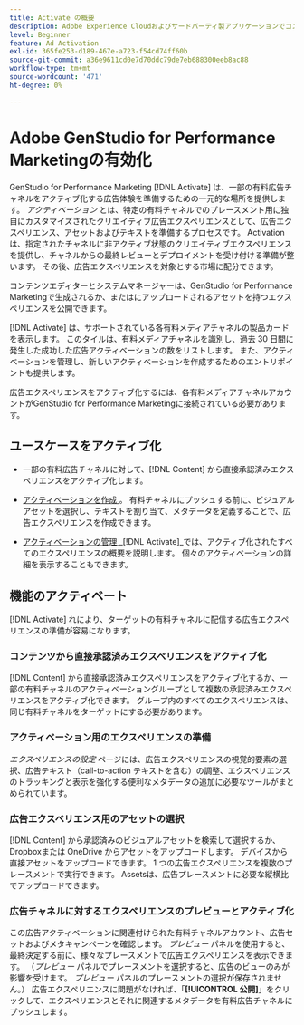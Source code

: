 ```yaml
---
title: Activate の概要
description: Adobe Experience Cloudおよびサードパーティ製アプリケーションでコンテンツをアクティブ化する方法について説明します。
level: Beginner
feature: Ad Activation
exl-id: 365fe253-d189-467e-a723-f54cd74ff60b
source-git-commit: a36e9611cd0e7d70ddc79de7eb688300eeb8ac88
workflow-type: tm+mt
source-wordcount: '471'
ht-degree: 0%

---
```


# Adobe GenStudio for Performance Marketingの有効化

GenStudio for Performance Marketing [!DNL Activate] は、一部の有料広告チャネルをアクティブ化する広告体験を準備するための一元的な場所を提供します。 _アクティベーション_ とは、特定の有料チャネルでのプレースメント用に独自にカスタマイズされたクリエイティブ広告エクスペリエンスとして、広告エクスペリエンス、アセットおよびテキストを準備するプロセスです。 Activation は、指定されたチャネルに非アクティブ状態のクリエイティブエクスペリエンスを提供し、チャネルからの最終レビューとデプロイメントを受け付ける準備が整います。 その後、広告エクスペリエンスを対象とする市場に配分できます。

コンテンツエディターとシステムマネージャーは、GenStudio for Performance Marketingで生成されるか、またはにアップロードされるアセットを持つエクスペリエンスを公開できます。

[!DNL Activate] は、サポートされている各有料メディアチャネルの製品カードを表示します。 このタイルは、有料メディアチャネルを識別し、過去 30 日間に発生した成功した広告アクティベーションの数をリストします。 また、アクティベーションを管理し、新しいアクティベーションを作成するためのエントリポイントも提供します。

広告エクスペリエンスをアクティブ化するには、各有料メディアチャネルアカウントがGenStudio for Performance Marketingに接続されている必要があります。

## ユースケースをアクティブ化

* 一部の有料広告チャネルに対して、[!DNL Content] から直接承認済みエクスペリエンスをアクティブ化します。

* [ アクティベーションを作成 ](create-activation.md)。 有料チャネルにプッシュする前に、ビジュアルアセットを選択し、テキストを割り当て、メタデータを定義することで、広告エクスペリエンスを作成できます。

* [ アクティベーションの管理 ](manage-activations.md) _[!DNL Activate]_では、アクティブ化されたすべてのエクスペリエンスの概要を説明します。 個々のアクティベーションの詳細を表示することもできます。

## 機能のアクティベート

[!DNL Activate] れにより、ターゲットの有料チャネルに配信する広告エクスペリエンスの準備が容易になります。

### コンテンツから直接承認済みエクスペリエンスをアクティブ化

[!DNL Content] から直接承認済みエクスペリエンスをアクティブ化するか、一部の有料チャネルのアクティベーショングループとして複数の承認済みエクスペリエンスをアクティブ化できます。 グループ内のすべてのエクスペリエンスは、同じ有料チャネルをターゲットにする必要があります。

### アクティベーション用のエクスペリエンスの準備

_エクスペリエンスの設定_ ページには、広告エクスペリエンスの視覚的要素の選択、広告テキスト（call-to-action テキストを含む）の調整、エクスペリエンスのトラッキングと表示を強化する便利なメタデータの追加に必要なツールがまとめられています。

### 広告エクスペリエンス用のアセットの選択

[!DNL Content] から承認済みのビジュアルアセットを検索して選択するか、Dropboxまたは OneDrive からアセットをアップロードします。 デバイスから直接アセットをアップロードできます。 1 つの広告エクスペリエンスを複数のプレースメントで実行できます。 Assetsは、広告プレースメントに必要な縦横比でアップロードできます。

### 広告チャネルに対するエクスペリエンスのプレビューとアクティブ化

この広告アクティベーションに関連付けられた有料チャネルアカウント、広告セットおよびメタキャンペーンを確認します。 _プレビュー_ パネルを使用すると、最終決定する前に、様々なプレースメントで広告エクスペリエンスを表示できます。 （_プレビュー_ パネルでプレースメントを選択すると、広告のビューのみが影響を受けます。 _プレビュー_ パネルのプレースメントの選択が保存されません。） 広告エクスペリエンスに問題がなければ、「**[!UICONTROL 公開]**」をクリックして、エクスペリエンスとそれに関連するメタデータを有料広告チャネルにプッシュします。
